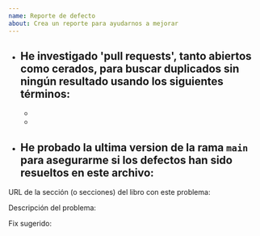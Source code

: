 ```yaml
---
name: Reporte de defecto
about: Crea un reporte para ayudarnos a mejorar
---
```


- He investigado 'pull requests', tanto abiertos como cerados, para buscar duplicados sin ningún resultado usando los siguientes términos:
  -
  -
  -
- He probado la ultima version de la rama `main` para asegurarme si los defectos han sido resueltos en este archivo:
  -

URL de la sección (o secciones) del libro con este problema:

Descripción del problema:

Fix sugerido:

